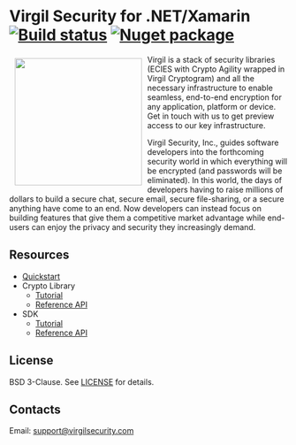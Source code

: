 # Virgil Security for .NET/Xamarin [![Build status](https://ci.appveyor.com/api/projects/status/kqs4lqw426gbpccm/branch/release?svg=true)](https://ci.appveyor.com/project/unlim-it/virgil-sdk-net/branch/release) [![Nuget package](https://img.shields.io/nuget/v/Virgil.SDK.svg)](https://img.shields.io/nuget/v/Virgil.SDK.svg)


<a href="https://d3js.org"><img width="230px" src="https://github.com/VirgilSecurity/virgil-net/blob/master/logo.png" align="left" hspace="10" vspace="6"></a>

Virgil is a stack of security libraries (ECIES with Crypto Agility wrapped in Virgil Cryptogram) and all the necessary infrastructure to enable seamless, end-to-end encryption for any application, platform or device. Get in touch with us to get preview access to our key infrastructure.

Virgil Security, Inc., guides software developers into the forthcoming security world in which everything will be encrypted (and passwords will be eliminated). In this world, the days of developers having to raise millions of dollars to build a secure chat, secure email, secure file-sharing, or a secure anything have come to an end. Now developers can instead focus on building features that give them a competitive market advantage while end-users can enjoy the privacy and security they increasingly demand.

## Resources

* [Quickstart](https://github.com/VirgilSecurity/virgil/blob/master/dot-net-csharp/quickstart/readme.md)
* Crypto Library 
  * [Tutorial](https://github.com/VirgilSecurity/virgil/blob/master/dot-net-csharp/crypto-library/readme.md) 
  * [Reference API](https://github.com/VirgilSecurity/virgil/blob/master/dot-net-csharp/crypto-library/reference-api.md)
* SDK
  * [Tutorial](https://github.com/VirgilSecurity/virgil/blob/master/dot-net-csharp/keys-sdk/readme.md)
  * [Reference API](https://github.com/VirgilSecurity/virgil/blob/master/dot-net-csharp/keys-sdk/reference-api.md)

## License
BSD 3-Clause. See [LICENSE](https://github.com/VirgilSecurity/virgil/blob/master/LICENSE) for details.

## Contacts
Email: <support@virgilsecurity.com>

